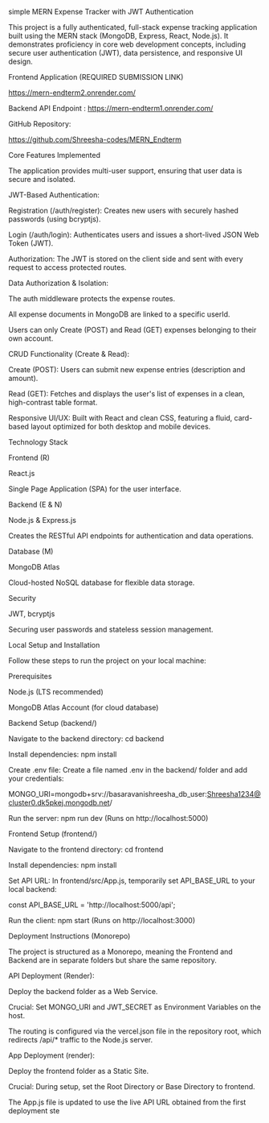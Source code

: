 simple MERN Expense Tracker with JWT Authentication 

This project is a fully authenticated, full-stack expense tracking application built using the MERN stack (MongoDB, Express, React, Node.js). It demonstrates proficiency in core web development concepts, including secure user authentication (JWT), data persistence, and responsive UI design.



Frontend Application (REQUIRED SUBMISSION LINK)

https://mern-endterm2.onrender.com/


Backend API Endpoint : https://mern-endterm1.onrender.com/

GitHub Repository:

https://github.com/Shreesha-codes/MERN_Endterm


Core Features Implemented

The application provides multi-user support, ensuring that user data is secure and isolated.

JWT-Based Authentication:

Registration (/auth/register): Creates new users with securely hashed passwords (using bcryptjs).

Login (/auth/login): Authenticates users and issues a short-lived JSON Web Token (JWT).

Authorization: The JWT is stored on the client side and sent with every request to access protected routes.

Data Authorization & Isolation:

The auth middleware protects the expense routes.

All expense documents in MongoDB are linked to a specific userId.

Users can only Create (POST) and Read (GET) expenses belonging to their own account.

CRUD Functionality (Create & Read):

Create (POST): Users can submit new expense entries (description and amount).

Read (GET): Fetches and displays the user's list of expenses in a clean, high-contrast table format.

Responsive UI/UX: Built with React and clean CSS, featuring a fluid, card-based layout optimized for both desktop and mobile devices.

Technology Stack

Frontend (R)

React.js

Single Page Application (SPA) for the user interface.

Backend (E & N)

Node.js & Express.js

Creates the RESTful API endpoints for authentication and data operations.

Database (M)

MongoDB Atlas

Cloud-hosted NoSQL database for flexible data storage.

Security

JWT, bcryptjs

Securing user passwords and stateless session management.

Local Setup and Installation

Follow these steps to run the project on your local machine:

Prerequisites

Node.js (LTS recommended)

MongoDB Atlas Account (for cloud database)

Backend Setup (backend/)

Navigate to the backend directory: cd backend

Install dependencies: npm install

Create .env file: Create a file named .env in the backend/ folder and add your credentials:

MONGO_URI=mongodb+srv://basaravanishreesha_db_user:Shreesha1234@cluster0.dk5pkej.mongodb.net/


Run the server: npm run dev (Runs on http://localhost:5000)

Frontend Setup (frontend/)

Navigate to the frontend directory: cd frontend

Install dependencies: npm install

Set API URL: In frontend/src/App.js, temporarily set API_BASE_URL to your local backend:

const API_BASE_URL = 'http://localhost:5000/api';


Run the client: npm start (Runs on http://localhost:3000)

Deployment Instructions (Monorepo)

The project is structured as a Monorepo, meaning the Frontend and Backend are in separate folders but share the same repository.

API Deployment (Render):

Deploy the backend folder as a Web Service.

Crucial: Set MONGO_URI and JWT_SECRET as Environment Variables on the host.

The routing is configured via the vercel.json file in the repository root, which redirects /api/* traffic to the Node.js server.

App Deployment (render):

Deploy the frontend folder as a Static Site.

Crucial: During setup, set the Root Directory or Base Directory to frontend.

The App.js file is updated to use the live API URL obtained from the first deployment ste